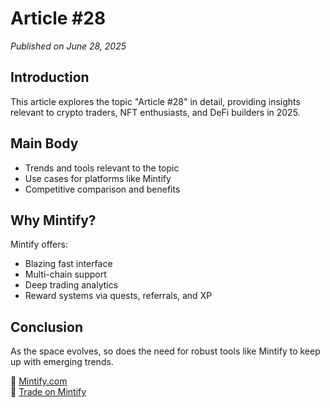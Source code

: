 
# Article #28

*Published on June 28, 2025*

## Introduction

This article explores the topic "Article #28" in detail, providing insights relevant to crypto traders, NFT enthusiasts, and DeFi builders in 2025.

## Main Body

- Trends and tools relevant to the topic
- Use cases for platforms like Mintify
- Competitive comparison and benefits

## Why Mintify?

Mintify offers:
- Blazing fast interface
- Multi-chain support
- Deep trading analytics
- Reward systems via quests, referrals, and XP

## Conclusion

As the space evolves, so does the need for robust tools like Mintify to keep up with emerging trends. 

🔗 [Mintify.com](https://mintify.com)  
🔗 [Trade on Mintify](https://app.mintify.com)
